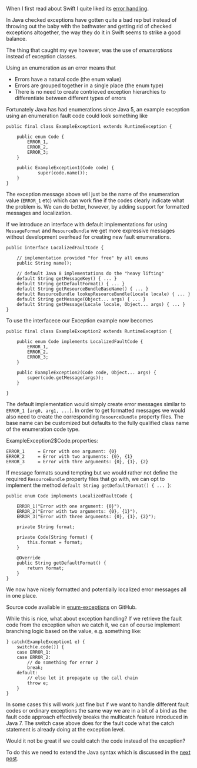 When I first read about Swift I quite liked its [error handling](https://developer.apple.com/library/ios/documentation/Swift/Conceptual/Swift_Programming_Language/ErrorHandling.html).

In Java checked exceptions have gotten quite a bad rep but instead of throwing out the baby with the bathwater and getting rid of checked exceptions altogether, the way they do it in Swift seems to strike a good balance.

The thing that caught my eye however, was the use of _enumerations_ instead of exception classes.

Using an enumeration as an error means that

* Errors have a natural code (the enum value)
* Errors are grouped together in a single place (the enum type)
* There is no need to create contrieved exception hierarchies to differentiate between different types of errors

Fortunately Java has had enumerations since Java 5, an example exception using an enumeration fault code could look something like


	public final class ExampleException1 extends RuntimeException {

	    public enum Code {
			ERROR_1,
			ERROR_2,
			ERROR_3;
	    }

	    public ExampleException1(Code code) {
			    super(code.name());
	    }
	}

The exception message above will just be the name of the enumeration value (`ERROR_1` etc) which can work fine if the codes clearly indicate what the problem is.  We can do better, however, by adding support for formatted messages and localization.

If we introduce an interface with default implementations for using `MessageFormat` and `ResourceBundle`  we get more expressive messages without development overhead for creating new fault enumerations.


	public interface LocalizedFaultCode {

	    // implementation provided "for free" by all enums
	    public String name();

	    // default Java 8 implementations do the "heavy lifting"
	    default String getMessageKey() { ... }
	    default String getDefaultFormat() { ... }
	    default String getResourceBundleBaseName() { ... }
	    default ResourceBundle lookupResourceBundle(Locale locale) { ... }
	    default String getMessage(Object... args) { ... }
	    default String getMessage(Locale locale, Object... args) { ... }
	}


To use the interfacece our Exception example now becomes

	public final class ExampleException2 extends RuntimeException {

	    public enum Code implements LocalizedFaultCode {
	        ERROR_1,
	        ERROR_2,
	        ERROR_3;
	    }

	    public ExampleException2(Code code, Object... args) {
	        super(code.getMessage(args));
	    }

	}

The default implementation would simply create error messages similar to `ERROR_1 [arg0, arg1, ...]`. In order to get formatted messages we would also need to create the corresponding `ResourceBundle` property files. The base name can be customized but defaults to the fully qualified class name of the enumeration code type.

ExampleException2$Code.properties:

	ERROR_1		= Error with one argument: {0}
	ERROR_2		= Error with two arguments: {0}, {1}
	ERROR_3		= Error with thre arguments: {0}, {1}, {2}

If message formats sound tempting but we would rather not define the required `ResourceBundle` property files that go with, we can opt to implement the method `default String getDefaultFormat() { ... }`:


	public enum Code implements LocalizedFaultCode {

	    ERROR_1("Error with one argument: {0}"),
	    ERROR_2("Error with two arguments: {0}, {1}"),
	    ERROR_3("Error with three arguments: {0}, {1}, {2}");

	    private String format;

	    private Code(String format) {
	        this.format = format;
	    }

	    @Override
	    public String getDefaultFormat() {
	        return format;
	    }
	}


We now have nicely formatted and potentially localized error messages all in one place.

Source code available in [enum-exceptions](https://github.com/chrsoo/enum-exceptions) on GitHub.

While this is nice, what about exception handling? If we retrieve the fault code from the exception when we catch it, we can of course implement branching logic based on the value, e.g. something like:

	} catch(ExampleException1 e) {
	    switch(e.code()) {
	    case ERROR_1:
	    case ERROR_2:
	        // do something for error 2
	        break;
	    default:
	        // else let it propagate up the call chain
	        throw e;
	    }
	}

In some cases this will work just fine but if we want to handle different fault codes or ordinary exceptions the same way we are in a bit of a bind as the fault code approach effectively breaks the multicatch feature introduced in Java 7. The switch case above  does for the fault code what the catch statement is already doing at the exception level.

Would it not be great if we could catch the code instead of the exception?

To do this we need to extend the Java syntax which is discussed in the [next post](BLOG_POST_PART_2.md).

